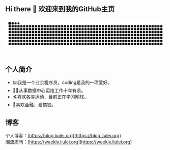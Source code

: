 ## Hi there 👋 欢迎来到我的GitHub主页

![](https://raw.githubusercontent.com/liulei53/liulei53/refs/heads/output/github-contribution-grid-snake.svg)

## 个人简介
- ⌨️我是一个业余程序员，coding是我的一项爱好。
- 🧑‍🏫从事数据中心运维工作十年有余。
- 🏄喜欢各类运动，目前正在学习网球。
- 🏦喜欢金融，爱搞钱。

## 博客
个人博客：[https://blog.liulei.org](https://blog.liulei.org)  
潮流周刊：[https://weekly.liulei.org](https://weekly.liulei.org)

